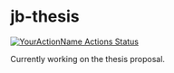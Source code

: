 # jb-thesis

[![YourActionName Actions Status](https://github.com/prl-julia/jb-thesis/workflows/CI/badge.svg)](https://github.com/prl-julia/jb-thesis/actions)

Currently working on the thesis proposal.
